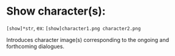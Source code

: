 # Show character(s):

`[show]*str`, ex: `[show]character1.png character2.png`

Introduces character image(s) corresponding to the ongoing and forthcoming dialogues.